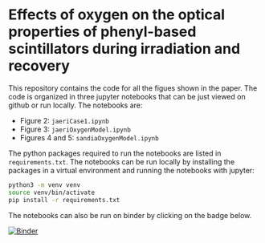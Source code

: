 # Effects of oxygen on the optical properties of phenyl-based scintillators during irradiation and recovery

This repository contains the code for all the figues shown in the paper. The code is organized in three jupyter notebooks that can be just viewed on github or run locally. The notebooks are:

- Figure 2: `jaeriCase1.ipynb`
- Figure 3: `jaeriOxygenModel.ipynb`
- Figures 4 and 5: `sandiaOxygenModel.ipynb`

The python packages required to run the notebooks are listed in `requirements.txt`. The notebooks can be run locally by installing the packages in a virtual environment and running the notebooks with jupyter:

```bash
python3 -m venv venv
source venv/bin/activate
pip install -r requirements.txt
```

The notebooks can also be run on binder by clicking on the badge below.

[![Binder](https://mybinder.org/badge_logo.svg)](https://mybinder.org/v2/gh/chrispap95/oxygen-diffusion-simulation/main)
